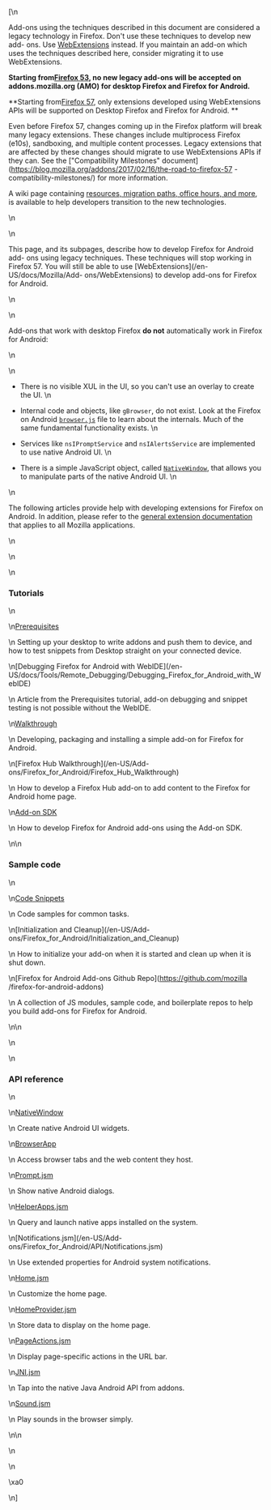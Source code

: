 [\n

Add-ons using the techniques described in this document are considered a
legacy technology in Firefox. Don't use these techniques to develop new add-
ons. Use [WebExtensions](/en-US/Add-ons/WebExtensions) instead. If you
maintain an add-on which uses the techniques described here, consider
migrating it to use WebExtensions.

 **Starting from[Firefox 53](https://wiki.mozilla.org/RapidRelease/Calendar),
no new legacy add-ons will be accepted on addons.mozilla.org (AMO) for desktop
Firefox and Firefox for Android.**

 **Starting from[Firefox 57](https://wiki.mozilla.org/RapidRelease/Calendar),
only extensions developed using WebExtensions APIs will be supported on
Desktop Firefox and Firefox for Android. **

Even before Firefox 57, changes coming up in the Firefox platform will break
many legacy extensions. These changes include multiprocess Firefox (e10s),
sandboxing, and multiple content processes. Legacy extensions that are
affected by these changes should migrate to use WebExtensions APIs if they
can. See the ["Compatibility Milestones"
document](https://blog.mozilla.org/addons/2017/02/16/the-road-to-firefox-57
-compatibility-milestones/) for more information.

A wiki page containing [resources, migration paths, office hours, and
more](https://wiki.mozilla.org/Add-ons/developer/communication), is available
to help developers transition to the new technologies.

\n

\n

This page, and its subpages, describe how to develop Firefox for Android add-
ons using legacy techniques. These techniques will stop working in Firefox 57.
You will still be able to use [WebExtensions](/en-US/docs/Mozilla/Add-
ons/WebExtensions) to develop add-ons for Firefox for Android.

\n

\n

Add-ons that work with desktop Firefox **do not** automatically work in
Firefox for Android:

\n

\n

  * There is no visible XUL in the UI, so you can't use an overlay to create the UI.
\n

  * Internal code and objects, like `gBrowser`, do not exist. Look at the Firefox on Android [`browser.js`](https://dxr.mozilla.org/mozilla-central/source/mobile/android/chrome/content/browser.js "http://mxr.mozilla.org/mozilla-central/source/mobile/android/chrome/content/browser.js") file to learn about the internals. Much of the same fundamental functionality exists.
\n

  * Services like `nsIPromptService` and `nsIAlertsService` are implemented to use native Android UI.
\n

  * There is a simple JavaScript object, called [`NativeWindow`](https://developer.mozilla.org/en/Extensions/Mobile/API/NativeWindow "en/Extensions/Mobile/NativeWindow"), that allows you to manipulate parts of the native Android UI.
\n

\n

The following articles provide help with developing extensions for Firefox on
Android. In addition, please refer to the [general extension documentation
](/en-US/Add-ons "En/Extensions") that applies to all Mozilla applications.

\n

\n

\n

### Tutorials

\n

\n[Prerequisites](/en-US/Add-ons/Firefox_for_Android/Prerequisites)

\n    Setting up your desktop to write addons and push them to device, and how
to test snippets from Desktop straight on your connected device.

\n[Debugging Firefox for Android with WebIDE](/en-
US/docs/Tools/Remote_Debugging/Debugging_Firefox_for_Android_with_WebIDE)

\n    Article from the Prerequisites tutorial, add-on debugging and snippet
testing is not possible without the WebIDE.

\n[Walkthrough](/en-US/Add-ons/Firefox_for_Android/Walkthrough)

\n    Developing, packaging and installing a simple add-on for Firefox for
Android.

\n[Firefox Hub Walkthrough](/en-US/Add-
ons/Firefox_for_Android/Firefox_Hub_Walkthrough)

\n    How to develop a Firefox Hub add-on to add content to the Firefox for
Android home page.

\n[Add-on SDK](/en-US/Add-ons/SDK/Tutorials/Mobile_development)

\n    How to develop Firefox for Android add-ons using the Add-on SDK.

\n\n

### Sample code

\n

\n[Code Snippets](/en-US/Add-ons/Firefox_for_Android/Code_snippets)

\n    Code samples for common tasks.

\n[Initialization and Cleanup](/en-US/Add-
ons/Firefox_for_Android/Initialization_and_Cleanup)

\n    How to initialize your add-on when it is started and clean up when it is
shut down.

\n[Firefox for Android Add-ons Github Repo](https://github.com/mozilla
/firefox-for-android-addons)

\n    A collection of JS modules, sample code, and boilerplate repos to help
you build add-ons for Firefox for Android.

\n\n

\n

\n

### API reference

\n

\n[NativeWindow](/en-US/Add-ons/Firefox_for_Android/API/NativeWindow)

\n    Create native Android UI widgets.

\n[BrowserApp](/en-US/Add-ons/Firefox_for_Android/API/BrowserApp)

\n    Access browser tabs and the web content they host.

\n[Prompt.jsm](/en-US/Add-ons/Firefox_for_Android/API/Prompt.jsm)

\n    Show native Android dialogs.

\n[HelperApps.jsm](/en-US/Add-ons/Firefox_for_Android/API/HelperApps.jsm)

\n    Query and launch native apps installed on the system.

\n[Notifications.jsm](/en-US/Add-
ons/Firefox_for_Android/API/Notifications.jsm)

\n    Use extended properties for Android system notifications.

\n[Home.jsm](/en-US/Add-ons/Firefox_for_Android/API/Home.jsm)

\n    Customize the home page.

\n[HomeProvider.jsm](/en-US/Add-ons/Firefox_for_Android/API/HomeProvider.jsm)

\n    Store data to display on the home page.

\n[PageActions.jsm](/en-US/Add-ons/Firefox_for_Android/API/PageActions.jsm)

\n    Display page-specific actions in the URL bar.

\n[JNI.jsm](/en-US/docs/Mozilla/JavaScript_code_modules/JNI.jsm)

\n    Tap into the native Java Android API from addons.

\n[Sound.jsm](/en-US/docs/Mozilla/Add-ons/Firefox_for_Android/API/Sound.jsm)

\n    Play sounds in the browser simply.

\n\n

\n

\n

\xa0

\n]

